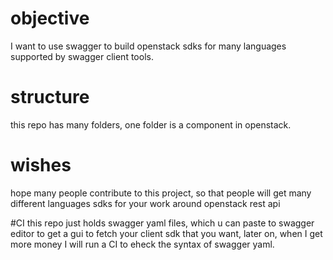 # objective

I want to use swagger to build openstack sdks for many languages supported by swagger client tools.

# structure

this repo has many folders, one folder is a component in openstack.

# wishes

hope many people contribute to this project, so that people will get many different languages sdks for your work around openstack rest api

#CI
this repo just holds swagger yaml files, which u can paste to swagger editor to get a gui to fetch your client sdk that you want, later on, when I get more money I will run a CI to eheck the syntax of swagger yaml.

 